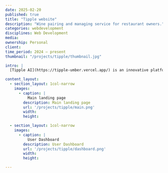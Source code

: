 ```yaml
---
date: 2025-02-20
published: true
title: "Tipple website"
description: "Wine pairing and managing service for restaurant owners."
categories: webdevelopment
disciplines: Web Development
media:
ownership: Personal
client:
time_period: 2024 – present
thumbnail: "/projects/tipple/thumbnail.jpg"

intro: |
  [Tipple AI](https://tipple-umber.vercel.app/) is an innovative platform that leverages artificial intelligence to simplify and enhance the wine pairing experience. By analyzing dish ingredients and flavor profiles, Tipple AI provides instant, personalized wine recommendations, empowering businesses and individuals to create perfect pairings with ease.

content_layout:
  - section_layout: 1col-narrow
    images:
      - caption: |
          Main landing page
        description: Main landing page
        url: '/projects/tipple/main.png'
        width:
        height:

  - section_layout: 1col-narrow
    images:
      - caption: |
          User Dashboard
        description: User Dashboard
        url: '/projects/tipple/dashboard.png'
        width:
        height:

---
```

